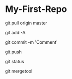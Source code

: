# My-First-Repo

git pull origin master

git add -A

git commit -m 'Comment'

git push

git status

git mergetool

